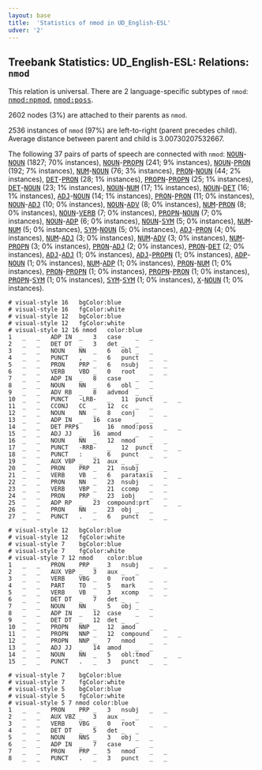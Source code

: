 ```yaml
---
layout: base
title:  'Statistics of nmod in UD_English-ESL'
udver: '2'
---
```


## Treebank Statistics: UD_English-ESL: Relations: `nmod`

This relation is universal.
There are 2 language-specific subtypes of `nmod`: <tt><a href="en_esl-dep-nmod-npmod.html">nmod:npmod</a></tt>, <tt><a href="en_esl-dep-nmod-poss.html">nmod:poss</a></tt>.

2602 nodes (3%) are attached to their parents as `nmod`.

2536 instances of `nmod` (97%) are left-to-right (parent precedes child).
Average distance between parent and child is 3.00730207532667.

The following 37 pairs of parts of speech are connected with `nmod`: <tt><a href="en_esl-pos-NOUN.html">NOUN</a></tt>-<tt><a href="en_esl-pos-NOUN.html">NOUN</a></tt> (1827; 70% instances), <tt><a href="en_esl-pos-NOUN.html">NOUN</a></tt>-<tt><a href="en_esl-pos-PROPN.html">PROPN</a></tt> (241; 9% instances), <tt><a href="en_esl-pos-NOUN.html">NOUN</a></tt>-<tt><a href="en_esl-pos-PRON.html">PRON</a></tt> (192; 7% instances), <tt><a href="en_esl-pos-NUM.html">NUM</a></tt>-<tt><a href="en_esl-pos-NOUN.html">NOUN</a></tt> (76; 3% instances), <tt><a href="en_esl-pos-PRON.html">PRON</a></tt>-<tt><a href="en_esl-pos-NOUN.html">NOUN</a></tt> (44; 2% instances), <tt><a href="en_esl-pos-DET.html">DET</a></tt>-<tt><a href="en_esl-pos-PRON.html">PRON</a></tt> (28; 1% instances), <tt><a href="en_esl-pos-PROPN.html">PROPN</a></tt>-<tt><a href="en_esl-pos-PROPN.html">PROPN</a></tt> (25; 1% instances), <tt><a href="en_esl-pos-DET.html">DET</a></tt>-<tt><a href="en_esl-pos-NOUN.html">NOUN</a></tt> (23; 1% instances), <tt><a href="en_esl-pos-NOUN.html">NOUN</a></tt>-<tt><a href="en_esl-pos-NUM.html">NUM</a></tt> (17; 1% instances), <tt><a href="en_esl-pos-NOUN.html">NOUN</a></tt>-<tt><a href="en_esl-pos-DET.html">DET</a></tt> (16; 1% instances), <tt><a href="en_esl-pos-ADJ.html">ADJ</a></tt>-<tt><a href="en_esl-pos-NOUN.html">NOUN</a></tt> (14; 1% instances), <tt><a href="en_esl-pos-PRON.html">PRON</a></tt>-<tt><a href="en_esl-pos-PRON.html">PRON</a></tt> (11; 0% instances), <tt><a href="en_esl-pos-NOUN.html">NOUN</a></tt>-<tt><a href="en_esl-pos-ADJ.html">ADJ</a></tt> (10; 0% instances), <tt><a href="en_esl-pos-NOUN.html">NOUN</a></tt>-<tt><a href="en_esl-pos-ADV.html">ADV</a></tt> (8; 0% instances), <tt><a href="en_esl-pos-NUM.html">NUM</a></tt>-<tt><a href="en_esl-pos-PRON.html">PRON</a></tt> (8; 0% instances), <tt><a href="en_esl-pos-NOUN.html">NOUN</a></tt>-<tt><a href="en_esl-pos-VERB.html">VERB</a></tt> (7; 0% instances), <tt><a href="en_esl-pos-PROPN.html">PROPN</a></tt>-<tt><a href="en_esl-pos-NOUN.html">NOUN</a></tt> (7; 0% instances), <tt><a href="en_esl-pos-NOUN.html">NOUN</a></tt>-<tt><a href="en_esl-pos-ADP.html">ADP</a></tt> (6; 0% instances), <tt><a href="en_esl-pos-NOUN.html">NOUN</a></tt>-<tt><a href="en_esl-pos-SYM.html">SYM</a></tt> (5; 0% instances), <tt><a href="en_esl-pos-NUM.html">NUM</a></tt>-<tt><a href="en_esl-pos-NUM.html">NUM</a></tt> (5; 0% instances), <tt><a href="en_esl-pos-SYM.html">SYM</a></tt>-<tt><a href="en_esl-pos-NOUN.html">NOUN</a></tt> (5; 0% instances), <tt><a href="en_esl-pos-ADJ.html">ADJ</a></tt>-<tt><a href="en_esl-pos-PRON.html">PRON</a></tt> (4; 0% instances), <tt><a href="en_esl-pos-NUM.html">NUM</a></tt>-<tt><a href="en_esl-pos-ADJ.html">ADJ</a></tt> (3; 0% instances), <tt><a href="en_esl-pos-NUM.html">NUM</a></tt>-<tt><a href="en_esl-pos-ADV.html">ADV</a></tt> (3; 0% instances), <tt><a href="en_esl-pos-NUM.html">NUM</a></tt>-<tt><a href="en_esl-pos-PROPN.html">PROPN</a></tt> (3; 0% instances), <tt><a href="en_esl-pos-PRON.html">PRON</a></tt>-<tt><a href="en_esl-pos-ADJ.html">ADJ</a></tt> (2; 0% instances), <tt><a href="en_esl-pos-PRON.html">PRON</a></tt>-<tt><a href="en_esl-pos-DET.html">DET</a></tt> (2; 0% instances), <tt><a href="en_esl-pos-ADJ.html">ADJ</a></tt>-<tt><a href="en_esl-pos-ADJ.html">ADJ</a></tt> (1; 0% instances), <tt><a href="en_esl-pos-ADJ.html">ADJ</a></tt>-<tt><a href="en_esl-pos-PROPN.html">PROPN</a></tt> (1; 0% instances), <tt><a href="en_esl-pos-ADP.html">ADP</a></tt>-<tt><a href="en_esl-pos-NOUN.html">NOUN</a></tt> (1; 0% instances), <tt><a href="en_esl-pos-NUM.html">NUM</a></tt>-<tt><a href="en_esl-pos-ADP.html">ADP</a></tt> (1; 0% instances), <tt><a href="en_esl-pos-PRON.html">PRON</a></tt>-<tt><a href="en_esl-pos-NUM.html">NUM</a></tt> (1; 0% instances), <tt><a href="en_esl-pos-PRON.html">PRON</a></tt>-<tt><a href="en_esl-pos-PROPN.html">PROPN</a></tt> (1; 0% instances), <tt><a href="en_esl-pos-PROPN.html">PROPN</a></tt>-<tt><a href="en_esl-pos-PRON.html">PRON</a></tt> (1; 0% instances), <tt><a href="en_esl-pos-PROPN.html">PROPN</a></tt>-<tt><a href="en_esl-pos-SYM.html">SYM</a></tt> (1; 0% instances), <tt><a href="en_esl-pos-SYM.html">SYM</a></tt>-<tt><a href="en_esl-pos-SYM.html">SYM</a></tt> (1; 0% instances), <tt><a href="en_esl-pos-X.html">X</a></tt>-<tt><a href="en_esl-pos-NOUN.html">NOUN</a></tt> (1; 0% instances).


~~~ conllu
# visual-style 16	bgColor:blue
# visual-style 16	fgColor:white
# visual-style 12	bgColor:blue
# visual-style 12	fgColor:white
# visual-style 12 16 nmod	color:blue
1	_	_	ADP	IN	_	3	case	_	_
2	_	_	DET	DT	_	3	det	_	_
3	_	_	NOUN	NN	_	6	obl	_	_
4	_	_	PUNCT	,	_	6	punct	_	_
5	_	_	PRON	PRP	_	6	nsubj	_	_
6	_	_	VERB	VBD	_	0	root	_	_
7	_	_	ADP	IN	_	8	case	_	_
8	_	_	NOUN	NN	_	6	obl	_	_
9	_	_	ADV	RB	_	8	advmod	_	_
10	_	_	PUNCT	-LRB-	_	11	punct	_	_
11	_	_	CCONJ	CC	_	12	cc	_	_
12	_	_	NOUN	NN	_	8	conj	_	_
13	_	_	ADP	IN	_	16	case	_	_
14	_	_	DET	PRP$	_	16	nmod:poss	_	_
15	_	_	ADJ	JJ	_	16	amod	_	_
16	_	_	NOUN	NN	_	12	nmod	_	_
17	_	_	PUNCT	-RRB-	_	12	punct	_	_
18	_	_	PUNCT	:	_	6	punct	_	_
19	_	_	AUX	VBP	_	21	aux	_	_
20	_	_	PRON	PRP	_	21	nsubj	_	_
21	_	_	VERB	VB	_	6	parataxis	_	_
22	_	_	PRON	NN	_	23	nsubj	_	_
23	_	_	VERB	VBP	_	21	ccomp	_	_
24	_	_	PRON	PRP	_	23	iobj	_	_
25	_	_	ADP	RP	_	23	compound:prt	_	_
26	_	_	PRON	NN	_	23	obj	_	_
27	_	_	PUNCT	.	_	6	punct	_	_

~~~


~~~ conllu
# visual-style 12	bgColor:blue
# visual-style 12	fgColor:white
# visual-style 7	bgColor:blue
# visual-style 7	fgColor:white
# visual-style 7 12 nmod	color:blue
1	_	_	PRON	PRP	_	3	nsubj	_	_
2	_	_	AUX	VBP	_	3	aux	_	_
3	_	_	VERB	VBG	_	0	root	_	_
4	_	_	PART	TO	_	5	mark	_	_
5	_	_	VERB	VB	_	3	xcomp	_	_
6	_	_	DET	DT	_	7	det	_	_
7	_	_	NOUN	NN	_	5	obj	_	_
8	_	_	ADP	IN	_	12	case	_	_
9	_	_	DET	DT	_	12	det	_	_
10	_	_	PROPN	NNP	_	12	amod	_	_
11	_	_	PROPN	NNP	_	12	compound	_	_
12	_	_	PROPN	NNP	_	7	nmod	_	_
13	_	_	ADJ	JJ	_	14	amod	_	_
14	_	_	NOUN	NN	_	5	obl:tmod	_	_
15	_	_	PUNCT	.	_	3	punct	_	_

~~~


~~~ conllu
# visual-style 7	bgColor:blue
# visual-style 7	fgColor:white
# visual-style 5	bgColor:blue
# visual-style 5	fgColor:white
# visual-style 5 7 nmod	color:blue
1	_	_	PRON	PRP	_	3	nsubj	_	_
2	_	_	AUX	VBZ	_	3	aux	_	_
3	_	_	VERB	VBG	_	0	root	_	_
4	_	_	DET	DT	_	5	det	_	_
5	_	_	NOUN	NNS	_	3	obj	_	_
6	_	_	ADP	IN	_	7	case	_	_
7	_	_	PRON	PRP	_	5	nmod	_	_
8	_	_	PUNCT	.	_	3	punct	_	_

~~~


